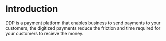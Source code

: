 # Introduction

DDP is a payment platform that enables business to send payments to your customers, the digitized payments reduce the friction and time required for your customers to recieve the money. 
